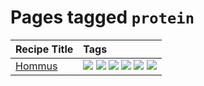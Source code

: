 # Pages tagged `protein`

|Recipe Title|Tags
|:---|:---|
|[Hommus](../recipes/hommus.md)|[![](https://img.shields.io/badge/tag-healthy-d5a11)](../tags/healthy.md) [![](https://img.shields.io/badge/tag-messy-6984a1)](../tags/messy.md) [![](https://img.shields.io/badge/tag-protein-dc62b7)](../tags/protein.md) [![](https://img.shields.io/badge/tag-tricky-bb15fd)](../tags/tricky.md) [![](https://img.shields.io/badge/tag-vegan-e5c1d4)](../tags/vegan.md) [![](https://img.shields.io/badge/tag-vegetarian-10cdd6)](../tags/vegetarian.md)|